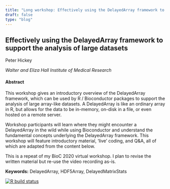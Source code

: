```yaml
---
title: "Long workshop: Effectively using the DelayedArray framework to support the analysis of large datasets"
draft: false
type: "blog"
---
```


## Effectively using the DelayedArray framework to support the analysis of large datasets

Peter Hickey

_Walter and Eliza Hall Institute of Medical Research_

#### Abstract

This workshop gives an introductory overview of the DelayedArray framework, which can be used by R / Bioconductor packages to support the analysis of large array-like datasets. A DelayedArray is like an ordinary array in R, but allows for the data to be in-memory, on-disk in a file, or even hosted on a remote server.

Workshop participants will learn where they might encounter a DelayedArray in the wild while using Bioconductor and understand the fundamental concepts underlying the DelayedArray framework. This workshop will feature introductory material, ‘live’ coding, and Q&A, all of which are adapted from the content below.

This is a repeat of my BioC 2020 virtual workshop. I plan to revise the written material but re-use the video recording as-is.

**Keywords:** DelayedArray, HDF5Array, DelayedMatrixStats

[![R build status](https://github.com/PeteHaitch/BioC2020_DelayedArray_workshop/workflows/.github/workflows/basic_checks.yaml/badge.svg)](https://github.com/PeteHaitch/BioC2020_DelayedArray_workshop/actions)
